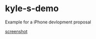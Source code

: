 kyle-s-demo
===========

Example for a iPhone devlopment proposal

[screenshot](https://raw.github.com/kylelk/kyle-s-demo/master/iOS%20Simulator%20Screen%20shot%20Jan%205,%202014,%206.46.14%20PM.png)
